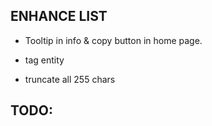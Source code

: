## ENHANCE LIST
- Tooltip in info & copy button in home page.

- tag entity
- truncate all 255 chars

## TODO: